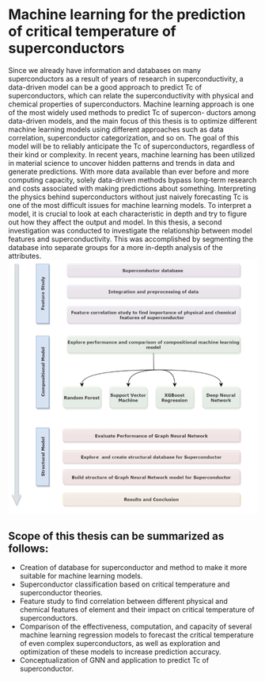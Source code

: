 # Machine learning for the prediction of critical temperature of superconductors
Since we already have information and databases on many superconductors as a result of
years of research in superconductivity, a data-driven model can be a good approach to predict
Tc of superconductors, which can relate the superconductivity with physical and chemical
properties of superconductors. Machine learning approach is one of the most widely used methods to predict Tc of supercon-
ductors among data-driven models, and the main focus of this thesis is to optimize different
machine learning models using different approaches such as data correlation, superconductor
categorization, and so on. The goal of this model will be to reliably anticipate the Tc of
superconductors, regardless of their kind or complexity. In recent years, machine learning has
been utilized in material science to uncover hidden patterns and trends in data and generate
predictions. With more data available than ever before and more computing capacity, solely
data-driven methods bypass long-term research and costs associated with making predictions
about something.
Interpreting the physics behind superconductors without just naively forecasting Tc is one
of the most difficult issues for machine learning models. To interpret a model, it is crucial
to look at each characteristic in depth and try to figure out how they affect the output and
model. In this thesis, a second investigation was conducted to investigate the relationship
between model features and superconductivity. This was accomplished by segmenting the
database into separate groups for a more in-depth analysis of the attributes.
![Image](pictures/mainpic.png)
## Scope of this thesis can be summarized as follows:
- Creation of database for superconductor and method to make it more suitable for
machine learning models.
- Superconductor classification based on critical temperature and superconductor theories.
- Feature study to find correlation between different physical and chemical features of
element and their impact on critical temperature of superconductors.
- Comparison of the effectiveness, computation, and capacity of several machine learning
regression models to forecast the critical temperature of even complex superconductors,
as well as exploration and optimization of these models to increase prediction accuracy.
- Conceptualization of GNN and application to predict Tc of superconductor.
